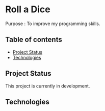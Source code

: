 # Roll a Dice
Purpose : To improve my programming skills.

## Table of contents
* [Project Status](#project-status)
* [Technologies](#technologies)

## Project Status
This project is currently in development.

## Technologies
